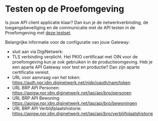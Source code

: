 # Testen op de Proefomgeving

Is jouw API client applicatie klaar? 
Dan kun je de netwerkverbinding, de toegangsbeveiliging en de communicatie met de API testen in de Proefomgeving met [deze testset](https://www.rvig.nl/testsetpersoonslijstenproefomgevingBRPV).

Belangrijke informatie voor de configuratie van jouw Gateway:
- sluit aan via DigiNetwerk: 
- TLS verbinding verplicht. Het PKIO certificaat met OIN voor de proefomgeving kun je ook gebruiken in de productieomgeving. Heb je een aparte API Gateway voor test en productie? Dan zijn aparte certificatie vereist.
- URL voor aanvraag van het token: https://auth.npr.idm.diginetwerk.net/nidp/oauth/nam/token
- URL BRP API Personen: https://apigw.npr.idm.diginetwerk.net/lap/api/brp/personen
- URL BRP API Bewoning: https://apigw.npr.idm.diginetwerk.net/lap/api/brp/bewoningen
- URL BRP API Verblijfplaatshistorie: https://apigw.npr.idm.diginetwerk.net/lap/api/brp/verblijfplaatshistorie
